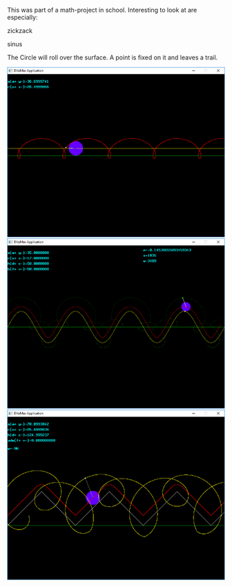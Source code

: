 This was part of a math-project in school.
Interesting to look at are especially:

zickzack

sinus

The Circle will roll over the surface. A point is fixed on it and leaves a trail.

![alt tag](https://github.com/eme64/Hobby-Projects-Archive/blob/master/BlitzMax%20Projects/Simulations/graph/img_kreis_gerade.png?raw=true "graph")
![alt tag](https://github.com/eme64/Hobby-Projects-Archive/blob/master/BlitzMax%20Projects/Simulations/graph/img_kreis_sinus.png?raw=true "graph")
![alt tag](https://github.com/eme64/Hobby-Projects-Archive/blob/master/BlitzMax%20Projects/Simulations/graph/img_kreis_zicksack.png?raw=true "graph")
